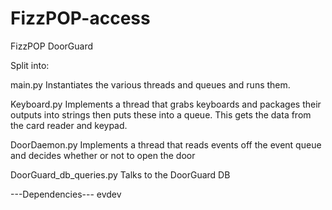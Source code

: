 FizzPOP-access
==============

FizzPOP DoorGuard

Split into:

main.py
	Instantiates the various threads and queues and runs them.

Keyboard.py
	Implements a thread that grabs keyboards and packages their outputs into strings then puts these into a queue. This gets the data from the card reader and keypad.

DoorDaemon.py
	Implements a thread that reads events off the event queue and decides whether or not to open the door

DoorGuard_db_queries.py
	Talks to the DoorGuard DB

---Dependencies---
evdev
